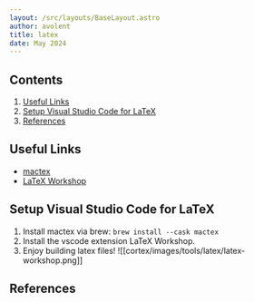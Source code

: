 ```yaml
---
layout: /src/layouts/BaseLayout.astro
author: avolent
title: latex
date: May 2024
---
```


## Contents

1. [Useful Links](#useful%20links)
3. [Setup Visual Studio Code for LaTeX](#setup%20visual%20studio%20code%20for%20latex)
4. [References](#references)

## Useful Links

- [mactex](https://www.tug.org/mactex/)
- [LaTeX Workshop](https://marketplace.visualstudio.com/items?itemName=James-Yu.latex-workshop)
## Setup Visual Studio Code for LaTeX

1. Install mactex via brew: `brew install --cask mactex`
2. Install the vscode extension LaTeX Workshop.
3. Enjoy building latex files!
   ![[cortex/images/tools/latex/latex-workshop.png]]

## References
